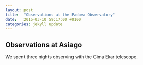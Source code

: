 ```yaml
---
layout: post
title:  "Observations at the Padova Observatory"
date:   2015-03-10 59:17:00 +0100
categories: jekyll update
---
```


## Observations at Asiago

We spent three nights observing with the Cima Ekar telescope.
